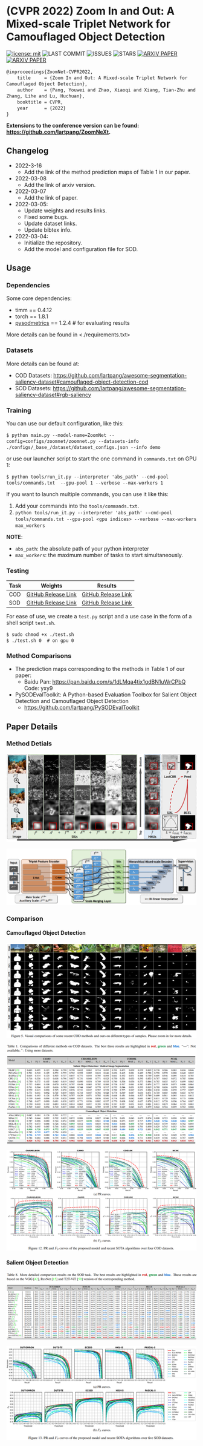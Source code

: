 # (CVPR 2022) Zoom In and Out: A Mixed-scale Triplet Network for Camouflaged Object Detection


[![license: mit](https://img.shields.io/badge/License-MIT-green.svg)](https://opensource.org/licenses/MIT)
![LAST COMMIT](https://img.shields.io/github/last-commit/lartpang/ZoomNet?style=flat-square)
![ISSUES](https://img.shields.io/github/issues/lartpang/ZoomNet?style=flat-square)
![STARS](https://img.shields.io/github/stars/lartpang/ZoomNet?style=flat-square)
[![ARXIV PAPER](https://img.shields.io/badge/Arxiv-Paper-red?style=flat-square)](https://arxiv.org/abs/2203.02688)
[![ARXIV PAPER](https://img.shields.io/badge/Github-Paper-red?style=flat-square)](https://github.com/lartpang/ZoomNet/releases/download/v0.0.1/zoomnet-arxiv.pdf)

```
@inproceedings{ZoomNet-CVPR2022,
	title     = {Zoom In and Out: A Mixed-scale Triplet Network for Camouflaged Object Detection},
	author    = {Pang, Youwei and Zhao, Xiaoqi and Xiang, Tian-Zhu and Zhang, Lihe and Lu, Huchuan},
	booktitle = CVPR,
	year      = {2022}
}
```

**Extensions to the conference version can be found: <https://github.com/lartpang/ZoomNeXt>.**

## Changelog

* 2022-3-16
    - Add the link of the method prediction maps of Table 1 in our paper.
* 2022-03-08
    - Add the link of arxiv version.
* 2022-03-07
    - Add the link of paper.
* 2022-03-05:
    - Update weights and results links.
    - Fixed some bugs.
    - Update dataset links.
    - Update bibtex info.
* 2022-03-04:
    - Initialize the repository.
    - Add the model and configuration file for SOD.

## Usage

### Dependencies

Some core dependencies:

- timm == 0.4.12
- torch == 1.8.1
- [pysodmetrics](https://github.com/lartpang/PySODMetrics) == 1.2.4 # for evaluating results

More details can be found in <./requirements.txt>

### Datasets

More details can be found at:
- COD Datasets: <https://github.com/lartpang/awesome-segmentation-saliency-dataset#camouflaged-object-detection-cod>
- SOD Datasets: <https://github.com/lartpang/awesome-segmentation-saliency-dataset#rgb-saliency>

### Training

You can use our default configuration, like this:

```shell
$ python main.py --model-name=ZoomNet --config=configs/zoomnet/zoomnet.py --datasets-info ./configs/_base_/dataset/dataset_configs.json --info demo
```

or use our launcher script to start the one command in `commands.txt` on GPU 1:

```shell
$ python tools/run_it.py --interpreter 'abs_path' --cmd-pool tools/commands.txt  --gpu-pool 1 --verbose --max-workers 1
```

If you want to launch multiple commands, you can use it like this:

1. Add your commands into the `tools/commands.txt`.
2. `python tools/run_it.py --interpreter 'abs_path' --cmd-pool tools/commands.txt --gpu-pool <gpu indices> --verbose --max-workers max_workers`

**NOTE**:

- `abs_path`: the absolute path of your python interpreter
- `max_workers`: the maximum number of tasks to start simultaneously.

### Testing

| Task | Weights                                                                                                                           | Results                                                                                                       |
| ---- | --------------------------------------------------------------------------------------------------------------------------------- | ------------------------------------------------------------------------------------------------------------- |
| COD  | [GitHub Release Link](https://github.com/lartpang/ZoomNet/releases/download/v0.0.1/cod_zoomnet_r50_bs8_e40_2022-03-04.pth)        | [GitHub Release Link](https://github.com/lartpang/ZoomNet/releases/download/v0.0.1/CVPR-2022-ZoomNet-COD.zip) |
| SOD  | [GitHub Release Link](https://github.com/lartpang/ZoomNet/releases/download/v0.0.1/sod_zoomnet_r50_bs22_e50_2022-03-04_fixed.pth) | [GitHub Release Link](https://github.com/lartpang/ZoomNet/releases/download/v0.0.1/CVPR-2022-ZoomNet-SOD.zip) |

For ease of use, we create a `test.py` script and a use case in the form of a shell script `test.sh`.

```shell
$ sudo chmod +x ./test.sh
$ ./test.sh 0  # on gpu 0
```

### Method Comparisons

- The prediction maps corresponding to the methods in Table 1 of our paper:
    - Baidu Pan: <https://pan.baidu.com/s/1dLMqa4tix1gdBN1uWrCPbQ> Code: yxy9
- PySODEvalToolkit: A Python-based Evaluation Toolbox for Salient Object Detection and Camouflaged Object Detection
    - <https://github.com/lartpang/PySODEvalToolkit>

## Paper Details

### Method Detials

![](./assets/feat.png)

![](./assets/net.png)

### Comparison

#### Camouflaged Object Detection

![](./assets/cod_vis.png)

![](./assets/cod_cmp.png)

![](./assets/cod_fmpr.png)

#### Salient Object Detection

![](./assets/sod_cmp.png)

![](./assets/sod_fmpr.png)
